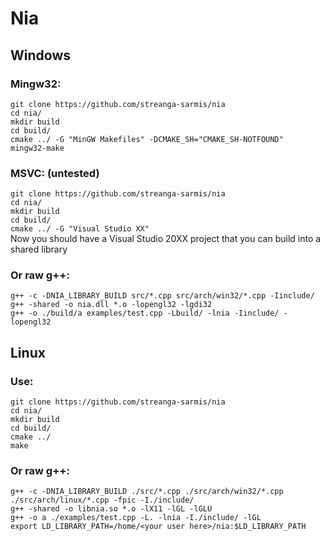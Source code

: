 # Nia

## Windows

### Mingw32:
```git clone https://github.com/streanga-sarmis/nia```<br>
```cd nia/```<br>
```mkdir build```<br>
```cd build/```<br>
```cmake ../ -G "MinGW Makefiles" -DCMAKE_SH="CMAKE_SH-NOTFOUND"```<br>
```mingw32-make```<br>

### MSVC: (untested)
```git clone https://github.com/streanga-sarmis/nia```<br>
```cd nia/```<br>
```mkdir build```<br>
```cd build/```<br>
```cmake ../ -G "Visual Studio XX"```<br>
Now you should have a Visual Studio 20XX project that you can build into a shared library


### Or raw g++:
```g++ -c -DNIA_LIBRARY_BUILD src/*.cpp src/arch/win32/*.cpp -Iinclude/```<br>
```g++ -shared -o nia.dll *.o -lopengl32 -lgdi32```<br>
```g++ -o ./build/a examples/test.cpp -Lbuild/ -lnia -Iinclude/ -lopengl32```<br>

## Linux

### Use:
```git clone https://github.com/streanga-sarmis/nia```<br>
```cd nia/```<br>
```mkdir build```<br>
```cd build/```<br>
```cmake ../```<br>
```make```

### Or raw g++:
```g++ -c -DNIA_LIBRARY_BUILD ./src/*.cpp ./src/arch/win32/*.cpp ./src/arch/linux/*.cpp -fpic -I./include/```<br>
```g++ -shared -o libnia.so *.o -lX11 -lGL -lGLU```<br>
```g++ -o a ./examples/test.cpp -L. -lnia -I./include/ -lGL```<br>
```export LD_LIBRARY_PATH=/home/<your user here>/nia:$LD_LIBRARY_PATH```<br>